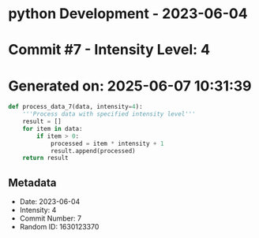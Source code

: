 ﻿# python Development - 2023-06-04
# Commit #7 - Intensity Level: 4
# Generated on: 2025-06-07 10:31:39
```python
def process_data_7(data, intensity=4):
    '''Process data with specified intensity level'''
    result = []
    for item in data:
        if item > 0:
            processed = item * intensity + 1
            result.append(processed)
    return result
```
## Metadata
- Date: 2023-06-04
- Intensity: 4
- Commit Number: 7
- Random ID: 1630123370
